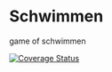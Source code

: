 # Schwimmen
game of schwimmen

[![Coverage Status](https://coveralls.io/repos/github/maxdoebele/Schwimmen/badge.svg?branch=main)](https://coveralls.io/github/maxdoebele/Schwimmen?branch=main)
